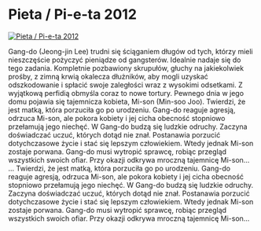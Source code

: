 Pieta / Pi-e-ta 2012 
=============
[![Pieta / Pi-e-ta 2012 ](http://vidos.pl/images/player.gif)](http://vidos.pl/pieta-pi-e-ta-2012)

 Gang-do (Jeong-jin Lee) trudni się ściąganiem długów od tych, którzy mieli nieszczęście pożyczyć pieniądze od gangsterów. Idealnie nadaje się do tego zadania. Kompletnie pozbawiony skrupułów, głuchy na jakiekolwiek prośby, z zimną krwią okalecza dłużników, aby mogli uzyskać odszkodowanie i spłacić swoje zaległości wraz z wysokimi odsetkami. Z wyjątkową perfidią obmyśla coraz to nowe tortury. Pewnego dnia w jego domu pojawia się tajemnicza kobieta, Mi-son (Min-soo Joo). Twierdzi, że jest matką, która porzuciła go po urodzeniu. Gang-do reaguje agresją, odrzuca Mi-son, ale pokora kobiety i jej cicha obecność stopniowo przełamują jego niechęć. W Gang-do budzą się ludzkie odruchy. Zaczyna doświadczać uczuć, których dotąd nie znał. Postanawia porzucić dotychczasowe życie i stać się lepszym człowiekiem. Wtedy jednak Mi-son zostaje porwana. Gang-do musi wytropić sprawcę, robiąc przegląd wszystkich swoich ofiar. Przy okazji odkrywa mroczną tajemnicę Mi-son…  ... Twierdzi, że jest matką, która porzuciła go po urodzeniu. Gang-do reaguje agresją, odrzuca Mi-son, ale pokora kobiety i jej cicha obecność stopniowo przełamują jego niechęć. W Gang-do budzą się ludzkie odruchy. Zaczyna doświadczać uczuć, których dotąd nie znał. Postanawia porzucić dotychczasowe życie i stać się lepszym człowiekiem. Wtedy jednak Mi-son zostaje porwana. Gang-do musi wytropić sprawcę, robiąc przegląd wszystkich swoich ofiar. Przy okazji odkrywa mroczną tajemnicę Mi-son…
